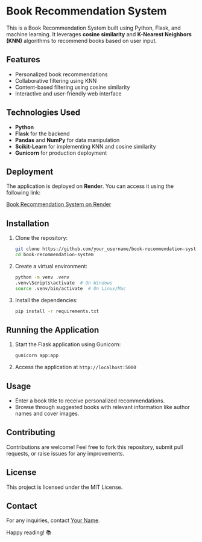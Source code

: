 # Book Recommendation System

This is a Book Recommendation System built using Python, Flask, and machine learning. It leverages **cosine similarity** and **K-Nearest Neighbors (KNN)** algorithms to recommend books based on user input.

## Features
- Personalized book recommendations
- Collaborative filtering using KNN
- Content-based filtering using cosine similarity
- Interactive and user-friendly web interface

## Technologies Used
- **Python**
- **Flask** for the backend
- **Pandas** and **NumPy** for data manipulation
- **Scikit-Learn** for implementing KNN and cosine similarity
- **Gunicorn** for production deployment

## Deployment
The application is deployed on **Render**. You can access it using the following link:

[Book Recommendation System on Render](https://book-recommendation-system-pil0.onrender.com/)

## Installation

1. Clone the repository:
    ```bash
    git clone https://github.com/your_username/book-recommendation-system.git
    cd book-recommendation-system
    ```

2. Create a virtual environment:
    ```bash
    python -m venv .venv
    .venv\Scripts\activate  # On Windows
    source .venv/bin/activate  # On Linux/Mac
    ```

3. Install the dependencies:
    ```bash
    pip install -r requirements.txt
    ```

## Running the Application

1. Start the Flask application using Gunicorn:
    ```bash
    gunicorn app:app
    ```

2. Access the application at `http://localhost:5000`

## Usage
- Enter a book title to receive personalized recommendations.
- Browse through suggested books with relevant information like author names and cover images.

## Contributing
Contributions are welcome! Feel free to fork this repository, submit pull requests, or raise issues for any improvements.

## License
This project is licensed under the MIT License.

## Contact
For any inquiries, contact [Your Name](mailto:your-email@example.com).

Happy reading! 📚
